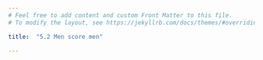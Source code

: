 ```yaml
---
# Feel free to add content and custom Front Matter to this file.
# To modify the layout, see https://jekyllrb.com/docs/themes/#overriding-theme-defaults

title:  "5.2 Men score men"

---
```


<script src="https://d3js.org/d3.v6.min.js" defer></script>
<script src="https://d3js.org/d3-scale.v3.min.js" defer></script>
<script src="js/companion_utils_locale-nl.js" defer></script>
<script src="js/companion_utils_colors.js" defer></script>
<script src="js/companion_utils_svg2png.js" defer></script>

<script src="js/companion_chart_5-2_men-score-men.js" defer></script>


<div class="chart_float" id="chart_5-2_men-score-men"></div>
